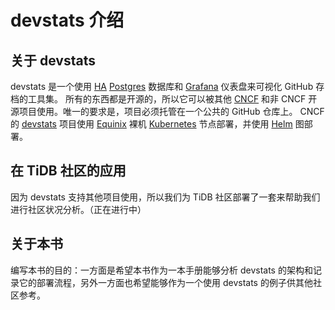 # devstats 介绍

## 关于 devstats

devstats 是一个使用 [HA](https://github.com/zalando/patroni) [Postgres](https://www.postgresql.org) 数据库和 [Grafana](https://grafana.com) 仪表盘来可视化 GitHub 存档的工具集。
所有的东西都是开源的，所以它可以被其他 [CNCF](https://www.cncf.io/) 和非 CNCF 开源项目使用。唯一的要求是，项目必须托管在一个公共的 GitHub 仓库上。
CNCF 的 [devstats](https://devstats.cncf.io/) 项目使用 [Equinix](https://www.equinix.com/) 裸机 [Kubernetes](https://kubernetes.io) 节点部署，并使用 [Helm](https://helm.sh/) 图部署。

## 在 TiDB 社区的应用

因为 devstats 支持其他项目使用，所以我们为 TiDB 社区部署了一套来帮助我们进行社区状况分析。（正在进行中）

## 关于本书

编写本书的目的：一方面是希望本书作为一本手册能够分析 devstats 的架构和记录它的部署流程，另外一方面也希望能够作为一个使用 devstats 的例子供其他社区参考。

